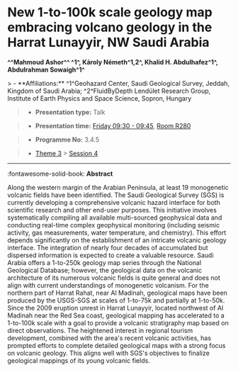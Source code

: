 # New 1-to-100k scale geology map embracing volcano geology in the Harrat Lunayyir, NW Saudi Arabia

**^^Mahmoud Ashor^^ ^1^, Károly Németh^1,2^, Khalid H. Abdulhafez^1^, Abdulrahman Sowaigh^1^**

<!-- more -->> - **Affiliations:** ^1^Geohazard Center, Saudi Geological Survey, Jeddah, Kingdom of Saudi Arabia; ^2^FluidByDepth Lendület Research Group, Institute of Earth Physics and Space Science, Sopron, Hungary

> - **Presentation type:** Talk

> - **Presentation time:** [Friday 09:30 - 09:45](../sessions_comparison.md#__tabbed_4_3), [Room R280](../maps_venue.md#__tabbed_1_1)

> - **Programme No:** 3.4.5

> - [Theme 3](../theme3.md) > [Session 4](../sessions/session-3-4.md)

--- 

:fontawesome-solid-book: **Abstract**

Along the western margin of the Arabian Peninsula, at least 19 monogenetic volcanic fields have been identified. The Saudi Geological Survey (SGS) is currently developing a comprehensive volcanic hazard interface for both scientific research and other end-user purposes. This initiative involves systematically compiling all available multi-sourced geophysical data and conducting real-time complex geophysical monitoring (including seismic activity, gas measurements, water temperature, and chemistry). This effort depends significantly on the establishment of an intricate volcanic geology interface. The integration of nearly four decades of accumulated but dispersed information is expected to create a valuable resource. Saudi Arabia offers a 1-to-250k geology map series through the National Geological Database; however, the geological data on the volcanic architecture of its numerous volcanic fields is quite general and does not align with current understandings of monogenetic volcanism. For the northern part of Harrat Rahat, near Al Madinah, geological maps have been produced by the USGS-SGS at scales of 1-to-75k and partially at 1-to-50k. Since the 2009 eruption unrest in Harrat Lunayyir, located northwest of Al Madinah near the Red Sea coast, geological mapping has accelerated to a 1-to-100k scale with a goal to provide a volcanic stratigraphy map based on direct observations. The heightened interest in regional tourism development, combined with the area's recent volcanic activities, has prompted efforts to complete detailed geological maps with a strong focus on volcanic geology. This aligns well with SGS's objectives to finalize geological mappings of its young volcanic fields.

